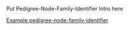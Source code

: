 Put Pedigree-Node-Family-Identifier Intro here

[Example pedigree-node-family-identifier](replace-me.html)